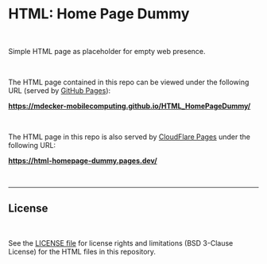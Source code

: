 # HTML: Home Page Dummy #

<br>

Simple HTML page as placeholder for empty web presence.

<br>

The HTML page contained in this repo can be viewed under the following URL (served by [GitHub Pages](https://pages.github.com/)):

**https://mdecker-mobilecomputing.github.io/HTML_HomePageDummy/**

<br>

The HTML page in this repo is also served by [CloudFlare Pages](https://pages.cloudflare.com/) under the following URL: 

**https://html-homepage-dummy.pages.dev/**

<br>

----

## License ##

<br>

See the [LICENSE file](LICENSE.md) for license rights and limitations (BSD 3-Clause License)
for the HTML files in this repository.

<br>
